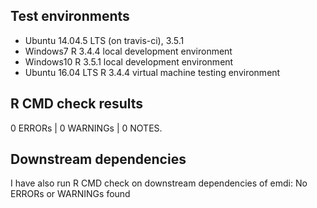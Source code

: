 ## Test environments
* Ubuntu 14.04.5 LTS (on travis-ci), 3.5.1
* Windows7  R 3.4.4 local development environment
* Windows10 R 3.5.1 local development environment
* Ubuntu 16.04 LTS R 3.4.4 virtual machine testing environment

## R CMD check results

0 ERRORs | 0 WARNINGs | 0 NOTES. 

## Downstream dependencies

I have also run R CMD check on downstream dependencies of emdi:
No ERRORs or WARNINGs found


